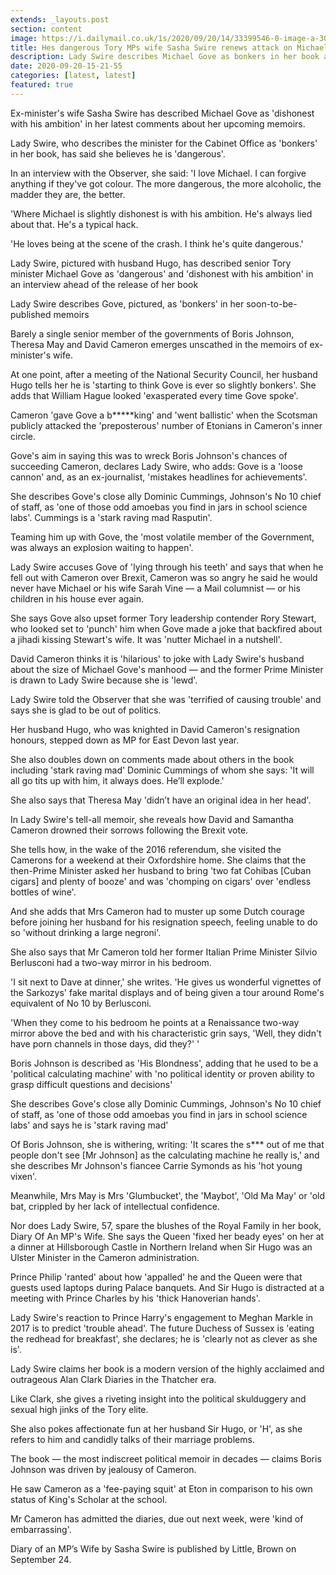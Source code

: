 ```yaml
---
extends: _layouts.post
section: content
image: https://i.dailymail.co.uk/1s/2020/09/20/14/33399546-0-image-a-30_1600609762193.jpg 
title: Hes dangerous Tory MPs wife Sasha Swire renews attack on Michael Gove 
description: Lady Swire describes Michael Gove as bonkers in her book and has now said she believes he is dangerous and dishonest with his ambition in an interview ahead of the release of her memoirs. 
date: 2020-09-20-15-21-55 
categories: [latest, latest] 
featured: true 
--- 
```

Ex-minister's wife Sasha Swire has described Michael Gove as 'dishonest with his ambition' in her latest comments about her upcoming memoirs.

Lady Swire, who describes the minister for the Cabinet Office as 'bonkers' in her book, has said she believes he is 'dangerous'.

In an interview with the Observer, she said: 'I love Michael. I can forgive anything if they've got colour. The more dangerous, the more alcoholic, the madder they are, the better.

'Where Michael is slightly dishonest is with his ambition. He's always lied about that. He's a typical hack.

'He loves being at the scene of the crash. I think he's quite dangerous.'

Lady Swire, pictured with husband Hugo, has described senior Tory minister Michael Gove as 'dangerous' and 'dishonest with his ambition' in an interview ahead of the release of her book

Lady Swire describes Gove, pictured, as 'bonkers' in her soon-to-be-published memoirs

Barely a single senior member of the governments of Boris Johnson, Theresa May and David Cameron emerges unscathed in the memoirs of ex-minister's wife.  

At one point, after a meeting of the National Security Council, her husband Hugo tells her he is 'starting to think Gove is ever so slightly ­bonkers'. She adds that William Hague looked 'exasperated every time Gove spoke'. 

Cameron 'gave Gove a b*****king' and 'went ballistic' when the ­Scotsman publicly attacked the 'preposterous' number of Etonians in Cameron's inner circle. 

Gove's aim in saying this was to wreck Boris Johnson's chances of succeeding Cameron, declares Lady Swire, who adds: Gove is a 'loose cannon' and, as an ex-journalist, 'mistakes headlines for achievements'. 

She describes Gove's close ally Dominic Cummings, Johnson's No 10 chief of staff, as 'one of those odd amoebas you find in jars in school science labs'. Cummings is a 'stark raving mad Rasputin'. 

Teaming him up with Gove, the 'most volatile member of the Government, was always an explosion waiting to happen'.

Lady Swire accuses Gove of 'lying through his teeth' and says that when he fell out with Cameron over Brexit, Cameron was so angry he said he would never have Michael or his wife Sarah Vine — a Mail columnist — or his children in his house ever again. 

She says Gove also upset former Tory leadership contender Rory Stewart, who looked set to 'punch' him when Gove made a joke that backfired about a jihadi kissing Stewart's wife. It was 'nutter Michael in a nutshell'. 

David Cameron thinks it is 'hilarious' to joke with Lady Swire's husband about the size of Michael Gove's manhood — and the former Prime Minister is drawn to Lady Swire because she is 'lewd'. 

Lady Swire told the Observer that she was 'terrified of causing trouble' and says she is glad to be out of politics.

Her husband Hugo, who was knighted in David Cameron's resignation honours, stepped down as MP for East Devon last year. 

She also doubles down on comments made about others in the book including 'stark raving mad' Dominic Cummings of whom she says: 'It will all go tits up with him, it always does. He’ll explode.'

She also says that Theresa May 'didn’t have an original idea in her head'. 

In Lady Swire's tell-all memoir, she reveals how David and Samantha Cameron drowned their sorrows following the Brexit vote.

She tells how, in the wake of the 2016 referendum, she visited the Camerons for a weekend at their Oxfordshire home. She claims that the then-Prime Minister asked her husband to bring 'two fat Cohibas [Cuban cigars] and plenty of booze' and was 'chomping on cigars' over 'endless bottles of wine'.

And she adds that Mrs Cameron had to muster up some Dutch courage before joining her husband for his resignation speech, feeling unable to do so 'without drinking a large negroni'.

She also says that Mr Cameron told her former Italian Prime Minister Silvio Berlusconi had a two-way mirror in his bedroom.

'I sit next to Dave at dinner,' she writes. 'He gives us wonderful vignettes of the Sarkozys' fake marital displays and of being given a tour around Rome's equivalent of No 10 by Berlusconi.

'When they come to his bedroom he points at a Renaissance two-way mirror above the bed and with his characteristic grin says, 'Well, they didn't have porn channels in those days, did they?' '

Boris Johnson is described as 'His Blondness', adding that he used to be a 'political calculating machine' with 'no political identity or proven ability to grasp difficult questions and decisions'

She describes Gove's close ally Dominic Cummings, Johnson's No 10 chief of staff, as 'one of those odd amoebas you find in jars in school science labs' and says he is 'stark raving mad'

Of Boris Johnson, she is withering, writing: 'It scares the s*** out of me that people don't see [Mr Johnson] as the calculating machine he really is,' and she describes Mr Johnson's fiancee Carrie Symonds as his 'hot young vixen'. 

Meanwhile, Mrs May is Mrs 'Glumbucket', the 'Maybot', 'Old Ma May' or 'old bat, crippled by her lack of intellectual confidence. 

Nor does Lady Swire, 57, spare the blushes of the Royal Family in her book, Diary Of An MP's Wife. She says the Queen 'fixed her beady eyes' on her at a dinner at Hillsborough Castle in Northern Ireland when Sir Hugo was an Ulster Minister in the Cameron administration. 

Prince Philip 'ranted' about how 'appalled' he and the Queen were that guests used laptops during Palace ­banquets. And Sir Hugo is distracted at a meeting with Prince Charles by his 'thick Hanoverian hands'. 

Lady Swire's reaction to Prince Harry's engagement to Meghan Markle in 2017 is to predict 'trouble ahead'. The future ­Duchess of Sussex is 'eating the redhead for breakfast', she declares; he is 'clearly not as clever as she is'. 

Lady Swire claims her book is a modern version of the highly acclaimed and outrageous Alan Clark Diaries in the Thatcher era.

Like Clark, she gives a riveting insight into the political skulduggery and sexual high jinks of the Tory elite. 

She also pokes affectionate fun at her husband Sir Hugo, or 'H', as she refers to him and ­candidly talks of their marriage problems.

The book — the most indiscreet political memoir in decades — claims Boris Johnson was driven by jealousy of Cameron.

He saw Cameron as a 'fee-paying squit' at Eton in comparison to his own status of King's Scholar at the school.

Mr Cameron has admitted the diaries, due out next week, were 'kind of embarrassing'.

Diary of an MP’s Wife by Sasha Swire is published by Little, Brown on September 24.

